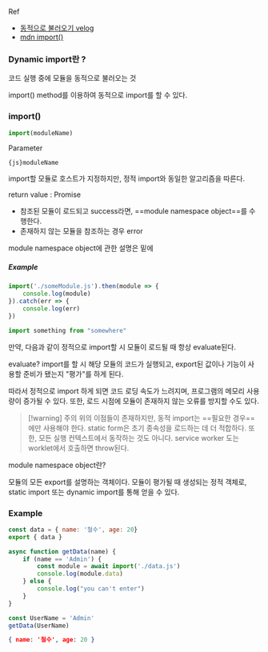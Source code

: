 Ref
- [동적으로 불러오기 velog](https://velog.io/@wlwl99/%EB%8F%99%EC%A0%81-%EB%B6%88%EB%9F%AC%EC%98%A4%EA%B8%B0-Dynamic-import)
- [mdn import()](https://developer.mozilla.org/en-US/docs/Web/JavaScript/Reference/Operators/import)

### Dynamic import란 ?

코드 실행 중에 모듈을 동적으로 불러오는 것

import() method를 이용하여 동적으로 import를 할 수 있다.

### import()

```js
import(moduleName)
```

Parameter

`{js}moduleName`

import할 모듈로 호스트가 지정하지만, 정적 import와 동일한 알고리즘을 따른다.

return value : Promise

- 참조된 모듈이 로드되고 success라면, ==module namespace object==를 수행한다.
- 존재하지 않는 모듈을 참조하는 경우 error

module namespace object에 관한 설명은 밑에

##### Example

```js
import('./someModule.js').then(module => {
	console.log(module)
}).catch(err => {
	console.log(err)
})
```


```js
import something from "somewhere"
```

만약, 다음과 같이 정적으로 import할 시 모듈이 로드될 때 항상 evaluate된다.

evaluate?
import를 할 시 해당 모듈의 코드가 실행되고, export된 값이나 기능이 사용할 준비가 됐는지 "평가"를 하게 된다.

따라서 정적으로 import 하게 되면 코드 로딩 속도가 느려지며, 프로그램의 메모리 사용량이 증가될 수 있다. 또한, 로드 시점에 모듈이 존재하지 않는 오류를 방지할 수도 있다.

>[!warning] 주의
>위의 이점들이 존재하지만, 동적 import는 ==필요한 경우==에만 사용해야 한다. static form은 초기 종속성을 로드하는 데 더 적합하다. 또한, 모든 실행 컨텍스트에서 동작하는 것도 아니다. service worker 도는 worklet에서 호출하면 throw된다.

module namespace object란?

모듈의 모든 export를 설명하는 객체이다. 모듈이 평가될 때 생성되는 정적 객체로, static import 또는 dynamic import를 통해 얻을 수 있다.

### Example

```js title:"data.js"
const data = { name: '철수', age: 20}
export { data }
```

```js title:"main.js"
async function getData(name) {
	if (name == 'Admin') {
		const module = await import('./data.js')
		console.log(module.data)
	} else {
		console.log("you can't enter")
	}
}

const UserName = 'Admin'
getData(UserName)
```

```json title:"result"
{ name: '철수', age: 20 }
```



